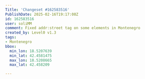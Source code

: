 ```yaml
---
Title: 'Changeset #162583516'
PublishDate: 2025-02-16T19:17:08Z
id: 162583516
user: soliMM
comment: Fixed addr:street tag on some elements in Montenegro
created_by: Level0 v1.3
tags:
- Montenegro
bbox:
  min_lon: 18.5207639
  min_lat: 42.4581475
  max_lon: 18.5208665
  max_lat: 42.458209

---
```

